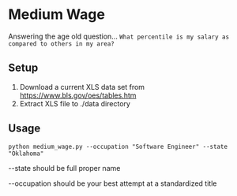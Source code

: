 # Medium Wage

Answering the age old question... `What percentile is my salary as compared to others in my area?`

## Setup

1. Download a current XLS data set from https://www.bls.gov/oes/tables.htm 
2. Extract XLS file to ./data directory

## Usage
```
python medium_wage.py --occupation "Software Engineer" --state "Oklahoma"
```

--state should be full proper name

--occupation should be your best attempt at a standardized title

